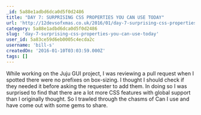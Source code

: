 ```yaml
---
_id: 5a88e1adbd6dca0d5f0d2486
title: "DAY 7: SURPRISING CSS PROPERTIES YOU CAN USE TODAY"
url: 'http://12devsofxmas.co.uk/2016/01/day-7-surprising-css-properties-you-can-use-today/?utm_source=CSS-Weekly&utm_campaign=Issue-197&utm_medium=email'
category: 5a88e1adbd6dca0d5f0d2486
slug: 'day-7-surprising-css-properties-you-can-use-today'
user_id: 5a83ce59d6eb0005c4ecda2c
username: 'bill-s'
createdOn: '2016-01-10T03:03:59.000Z'
tags: []
---
```


While working on the Juju GUI project, I was reviewing a pull request when I spotted there were no prefixes on box-sizing. I thought I should check if they needed it before asking the requester to add them. In doing so I was surprised to find that there are a lot more CSS features with global support than I originally thought. So I trawled through the chasms of Can I use and have come out with some gems to share.

